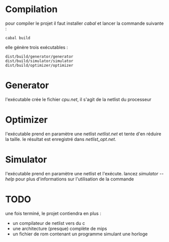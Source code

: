 # Compilation

pour compiler le projet il faut installer *cabal* et lancer la commande suivante :

    cabal build

elle génère trois exécutables :

    dist/build/generator/generator
    dist/build/simulator/simulator
    dist/build/optimizer/optimizer

# Generator

l'exécutable crée le fichier *cpu.net*, il s'agit de la netlist du processeur

# Optimizer

l'exécutable prend en paramètre une netlist *netlist.net* et tente d'en réduire la taille. le résultat est enregistré dans *netlist_opt.net*.

# Simulator

l'exécutable prend en paramètre une netlist et l'exécute. lancez *simulator --help* pour plus d'informations sur l'utilisation de la commande

# TODO

une fois terminé, le projet contiendra en plus :
* un compilateur de netlist vers du c
* une architecture (presque) complète de mips
* un fichier de rom contenant un programme simulant une horloge
